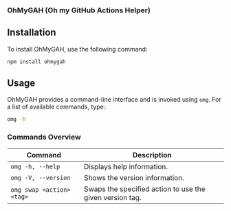 ### OhMyGAH (Oh my GitHub Actions Helper)

## Installation

To install OhMyGAH, use the following command:

```bash
npm install ohmygah
```

## Usage

OhMyGAH provides a command-line interface and is invoked using `omg`. For a list of available commands, type:

```bash
omg -h
```

### Commands Overview

| Command                  | Description                                   |
|--------------------------|-----------------------------------------------|
| `omg -h, --help`         | Displays help information.                   |
| `omg -V, --version`      | Shows the version information.               |
| `omg swap <action> <tag>`| Swaps the specified action to use the given version tag. |